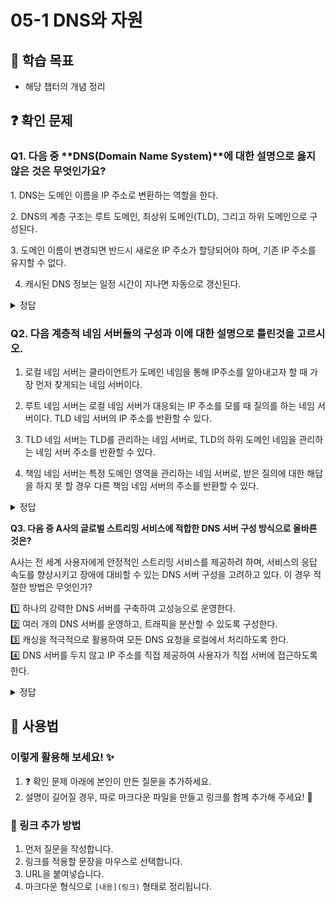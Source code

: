# 05-1 DNS와 자원

## 📌 학습 목표
- 해당 챕터의 개념 정리

## ❓ 확인 문제

### Q1. 다음 중 **DNS(Domain Name System)**에 대한 설명으로 옳지 않은 것은 무엇인가요?

1️. DNS는 도메인 이름을 IP 주소로 변환하는 역할을 한다.

2️. DNS의 계층 구조는 루트 도메인, 최상위 도메인(TLD), 그리고 하위 도메인으로 구성된다.

3️. 도메인 이름이 변경되면 반드시 새로운 IP 주소가 할당되어야 하며, 기존 IP 주소를 유지할 수 없다.

4. 캐시된 DNS 정보는 일정 시간이 지나면 자동으로 갱신된다.

<details>
<summary>정답</summary>

**3. 도메인 이름이 변경되면 반드시 새로운 IP 주소가 할당되어야 하며, 기존 IP 주소를 유지할 수 없다. X**   
  - 도메인 이름이 변경되더라도 기존 IP 주소를 유지할 수도 있다.
  - DNS 설정을 변경하면 도메인과 특정 IP 주소 간의 매핑을 변경할 수 있다.

**[해설]**

**1. DNS는 도메인 이름을 IP 주소로 변환하는 역할을 한다. O**   
  -  사용자가 도메인(예: google.com)을 입력하면, DNS가 해당 도메인에 대응하는 IP 주소를 찾아 연결한다.


**2. DNS의 계층 구조는 루트 도메인, 최상위 도메인(TLD), 그리고 하위 도메인으로 구성된다. O**   
  - 예를 들어 www.example.com에서 .com은 최상위 도메인(TLD), example은 도메인 이름, www는 하위 도메인이다.
  

**4. 캐시된 DNS 정보는 일정 시간이 지나면 자동으로 갱신된다.  O** 
  - TTL(Time To Live) 값에 따라 일정 시간이 지나면 DNS 캐시는 자동으로 갱신된다.
  
---
</details> 

### Q2. 다음 계층적 네임 서버들의 구성과 이에 대한 설명으로 틀린것을 고르시오.

1. 로컬 네임 서버는 클라이언트가 도메인 네임을 통해 IP주소를 알아내고자 할 때 가장 먼저 찾게되는 네임 서버이다.

2. 루트 네임 서버는 로컬 네임 서버가 대응되는 IP 주소를 모를 때 질의를 하는 네임 서버이다. TLD 네임 서버의 IP 주소를 반환할 수 있다.

3. TLD 네임 서버는 TLD를 관리하는 네임 서버로, TLD의 하위 도메인 네임을 관리하는 네임 서버 주소를 반환할 수 있다.

4. 책임 네임 서버는 특정 도메인 영역을 관리하는 네임 서버로, 받은 질의에 대한 해답을 하지 못 할 경우 다른 책임 네임 서버의 주소를 반환할 수 있다.

<details>
<summary>정답</summary>

#### 4. 책임 네임 서버는 특정 도메인 영역을 관리하는 네임 서버로, 받은 질의에 대한 해답을 하지 못 할 경우 다른 책임 네임 서버의 주소를 반환할 수 있다.

**[해설]**
- 책임 네임 서버는 질의를 다른 네임 서버로 떠넘기지 않고, 곧바로 답한다.

</details>


**Q3. 다음 중 A사의 글로벌 스트리밍 서비스에 적합한 DNS 서버 구성 방식으로 올바른 것은?**  

A사는 전 세계 사용자에게 안정적인 스트리밍 서비스를 제공하려 하며, 서비스의 응답 속도를 향상시키고 장애에 대비할 수 있는 DNS 서버 구성을 고려하고 있다. 이 경우 적절한 방법은 무엇인가?  

1️⃣ 하나의 강력한 DNS 서버를 구축하여 고성능으로 운영한다.  
2️⃣ 여러 개의 DNS 서버를 운영하고, 트래픽을 분산할 수 있도록 구성한다.  
3️⃣ 캐싱을 적극적으로 활용하여 모든 DNS 요청을 로컬에서 처리하도록 한다.  
4️⃣ DNS 서버를 두지 않고 IP 주소를 직접 제공하여 사용자가 직접 서버에 접근하도록 한다.  

<details>  
<summary>정답</summary>  

**정답: 2️⃣ 여러 개의 DNS 서버를 운영하고, 트래픽을 분산할 수 있도록 구성한다.**  

- 글로벌 스트리밍 서비스는 전 세계적으로 분산된 사용자에게 빠르고 안정적인 응답을 제공해야 한다.  
- 여러 개의 DNS 서버를 운영하면 장애 발생 시 특정 서버에 대한 의존도를 줄이고, 부하를 효율적으로 분산할 수 있다.  
- 지연 시간 단축과 서비스 연속성 확보가 가능하여, 가용성을 유지할 수 있다.  
- 글로벌 스트리밍 서비스에서는 여러 개의 DNS 서버를 운영하여 부하를 분산하고, 가용성을 높이는 것이 최적의 선택이다.  


---

1️⃣ 하나의 강력한 DNS 서버를 구축하여 고성능으로 운영한다.  
- 단일 DNS 서버를 운영하는 것은 단일 장애점을 초래할 수 있다.  
   - 단일 장애점이란 하나의 구성 요소에서 문제가 발생할 경우 전체 서비스 제공에 문제가 생기는 것을 의미한다.  
- DNS 요청이 특정 서버로 집중되면 성능 저하 및 장애 발생 시 전체 서비스가 중단될 가능성이 높아진다.  
- 글로벌 서비스에서는 여러 지역에 분산된 서버 운영이 필수적이다.  

3️⃣ 캐싱을 적극적으로 활용하여 모든 DNS 요청을 로컬에서 처리하도록 한다.  
- DNS 캐싱은 요청 속도를 높이는 데 유용하지만, 최신 정보를 즉시 반영하지 못하는 문제가 발생할 수 있다.  
- 캐시된 정보가 만료되거나 변경될 경우, 여전히 최신 IP 주소를 조회하기 위해 원본 DNS 서버에 의존해야 한다.  
- 캐싱만으로 DNS 서버의 부하를 완전히 제거할 수는 없다.  

4️⃣ DNS 서버를 두지 않고 IP 주소를 직접 제공하여 사용자가 직접 서버에 접근하도록 한다.  
- IP 주소를 직접 제공하면 도메인 기반 로드 밸런싱, 가용성 확보, 유연한 인프라 운영이 어렵다.  
- 서비스 IP가 변경될 경우, 사용자가 직접 변경된 IP를 입력해야 하는 불편함이 발생한다.  
- CDN 및 클라우드 기반 로드 밸런싱과의 연동이 불가능해져 성능과 가용성이 크게 저하된다.  

</details>

## 📝 사용법  
### 이렇게 활용해 보세요! ✨  
1. ❓ 확인 문제 아래에 본인이 만든 질문을 추가하세요.  
2. 설명이 길어질 경우, 따로 마크다운 파일을 만들고 링크를 함께 추가해 주세요! 🔗  

### 🔗 링크 추가 방법  
1. 먼저 질문을 작성합니다.  
2. 링크를 적용할 문장을 마우스로 선택합니다.  
3. URL을 붙여넣습니다.  
4. 마크다운 형식으로 `[내용](링크)` 형태로 정리됩니다.  
